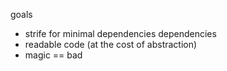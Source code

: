 goals
- strife for minimal dependencies dependencies
- readable code (at the cost of abstraction)
- magic == bad
